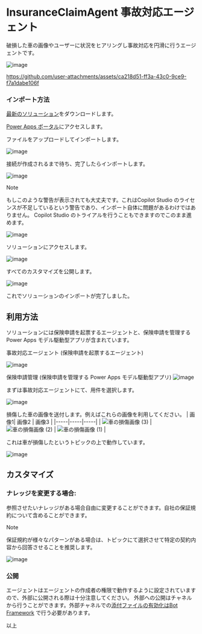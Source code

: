 # InsuranceClaimAgent 事故対応エージェント
破損した車の画像やユーザーに状況をヒアリングし事故対応を円滑に行うエージェントです。

![image](https://github.com/user-attachments/assets/202a0776-80ea-4782-b323-a44c9db0157a)



https://github.com/user-attachments/assets/ca218d51-ff3a-43c0-9ce9-f7a1dabe106f


### インポート方法
[最新のソリューション](https://github.com/geekfujiwara/InsuranceClaimAgent/releases/tag/InsuranceClaimAgent)をダウンロードします。

[Power Apps ポータル](https://make.powerapps.com/)にアクセスします。

ファイルをアップロードしてインポートします。

![image](https://github.com/user-attachments/assets/6553eb87-9d77-40fc-9709-ae8e6079cc34)

接続が作成されるまで待ち、完了したらインポートします。

![image](https://github.com/user-attachments/assets/16374618-dbeb-4e11-b214-0a696bbf4f0e)

>[!Note]
>もしこのような警告が表示されても大丈夫です。これはCopilot Studio のライセンスが不足しているという警告であり、インポート自体に問題があるわけではありません。 Copilot Studio のトライアルを行うこともできますのでこのまま進めます。
>
>![image](https://github.com/user-attachments/assets/0768bc6d-13c4-4e23-8a2d-9351852353f5)

ソリューションにアクセスします。

![image](https://github.com/user-attachments/assets/333bc56d-5c06-4b77-9b3a-540910a0be37)

すべてのカスタマイズを公開します。

![image](https://github.com/user-attachments/assets/c27ccb31-6b8f-4996-8c2f-6a69794c5235)

これでソリューションのインポートが完了しました。

## 利用方法

ソリューションには保険申請を起票するエージェントと、保険申請を管理する Power Apps モデル駆動型アプリが含まれています。

事故対応エージェント (保険申請を起票するエージェント)

![image](https://github.com/user-attachments/assets/2ca9da4f-94ea-4fd4-95de-e6a0969b940c)

保険申請管理 (保険申請を管理する Power Apps モデル駆動型アプリ)
![image](https://github.com/user-attachments/assets/a03a801e-dd2a-4324-9b4f-a03fb0d204d0)


まずは事故対応エージェントにて、用件を選択します。

![image](https://github.com/user-attachments/assets/3f5eae43-e18e-4266-b593-793614c3c66e)

損傷した車の画像を送付します。例えばこれらの画像を利用してください。
| 画像1| 画像2 | 画像3 |
|-----|-----|-----|
| ![車の損傷画像 (3)](https://github.com/user-attachments/assets/868da423-c7b8-472b-b3da-2dc050f6fdb0) | ![車の損傷画像 (2)](https://github.com/user-attachments/assets/9637c5ec-bfa5-443e-97d1-6de2c8340b52) | ![車の損傷画像 (1)](https://github.com/user-attachments/assets/fb32ac67-9641-46dd-8250-c1d1c45e23f3) |




これは車が損傷したというトピックの上で動作しています。

![image](https://github.com/user-attachments/assets/cdca6b26-80d5-4cae-b238-240e984de023)


## カスタマイズ

### ナレッジを変更する場合:

参照させたいナレッジがある場合自由に変更することができます。自社の保証規約について含めることができます。

>[!Note]
>保証規約が様々なパターンがある場合は、トピックにて選択させて特定の契約内容から回答させることを推奨します。

![image](https://github.com/user-attachments/assets/13067884-30af-49e2-ad30-a82a798e0ea0)

### 公開
エージェントはエージェントの作成者の権限で動作するように設定されていますので、外部に公開される際は十分注意してください。
外部への公開はチャネルから行うことができます。外部チャネルでの[添付ファイルの有効化はBot Framework](https://learn.microsoft.com/ja-jp/azure/bot-service/rest-api/bot-framework-rest-connector-add-media-attachments?view=azure-bot-service-4.0) で行う必要があります。

以上

